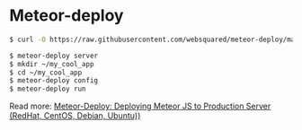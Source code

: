 # Meteor-deploy

```bash
$ curl -O https://raw.githubusercontent.com/websquared/meteor-deploy/master/centos/meteor-deploy-install.sh
```

```bash
$ meteor-deploy server
$ mkdir ~/my_cool_app
$ cd ~/my_cool_app
$ meteor-deploy config
$ meteor-deploy run
```

Read more: [Meteor-Deploy: Deploying Meteor JS to Production Server (RedHat, CentOS, Debian, Ubuntu))](http://websquared.ca/deploying-meteor-js-to-production-server-redhat-centos-debian-ubuntu/)